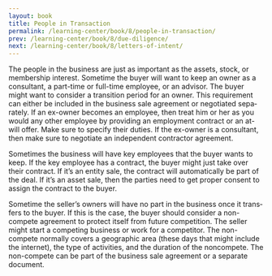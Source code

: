 ```yaml
---
layout: book
title: People in Transaction
permalink: /learning-center/book/8/people-in-transaction/
prev: /learning-center/book/8/due-diligence/
next: /learning-center/book/8/letters-of-intent/
---
```


The peo­ple in the busi­ness are just as impor­tant as the assets, stock, or mem­ber­ship inter­est. Some­time the buyer will want to keep an owner as a con­sul­tant, a part-time or full-time employee, or an advi­sor. The buyer might want to con­sider a tran­si­tion period for an owner. This require­ment can either be included in the busi­ness sale agree­ment or nego­ti­ated sep­a­rately. If an ex-owner becomes an employee, then treat him or her as you would any other employee by pro­vid­ing an employ­ment con­tract or an at-will offer. Make sure to spec­ify their duties. If the ex-owner is a con­sul­tant, then make sure to nego­ti­ate an inde­pen­dent con­trac­tor agreement.

Some­times the busi­ness will have key employ­ees that the buyer wants to keep. If the key employee has a con­tract, the buyer might just take over their con­tract. If it’s an entity sale, the con­tract will auto­mat­i­cally be part of the deal. If it’s an asset sale, then the par­ties need to get proper con­sent to assign the con­tract to the buyer.

Some­time the seller’s own­ers will have no part in the busi­ness once it trans­fers to the buyer. If this is the case, the buyer should con­sider a non-compete agree­ment to pro­tect itself from future com­pe­ti­tion. The seller might start a com­pet­ing busi­ness or work for a com­peti­tor. The non-compete nor­mally cov­ers a geo­graphic area (these days that might include the inter­net), the type of activ­i­ties, and the dura­tion of the non­com­pete. The non-compete can be part of the busi­ness sale agree­ment or a sep­a­rate document.